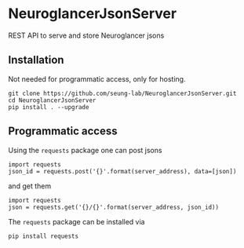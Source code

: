# NeuroglancerJsonServer
REST API to serve and store Neuroglancer jsons

## Installation

Not needed for programmatic access, only for hosting. 

```
git clone https://github.com/seung-lab/NeuroglancerJsonServer.git
cd NeuroglancerJsonServer
pip install . --upgrade
```

## Programmatic access
Using the `requests` package one can post jsons 

```
import requests
json_id = requests.post('{}'.format(server_address), data=[json])
```

and get them

```
import requests
json = requests.get('{}/{}'.format(server_address, json_id))
```


The `requests` package can be installed via

```
pip install requests
```
